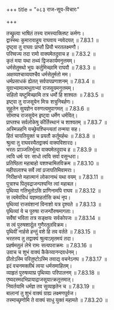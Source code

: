 +++
title = "०८३ राज-सूय-विचारः"

+++


  
तच्छ्रुत्वा भाषितं तस्य रामस्याक्लिष्ट कर्मणः।  
द्वास्स्थः कुमारावाहूय राघवाय न्यवेदयत् ॥ 7.83.1 ॥   
दृष्ट्वा तु राघवः प्राप्तौ प्रियौ भरतलक्ष्मणौ।  
परिष्वज्य तदा रामो वाक्यमेतदुवाच ह ॥ 7.83.2 ॥   
कृतं मया यथा तथ्यं द्विजकार्यमनुत्तमम्।  
धर्मसेतुमथो भूयः कर्तुमिच्छामि राघवौ ॥ 7.83.3 ॥   
अक्षय्यश्चाव्ययश्चैव धर्मसेतुर्मतो मम।  
धर्मप्रसाधकं ह्येतत् सर्वपापप्रणाशनम् ॥ 7.83.4 ॥   
युवाभ्यामात्मभूताभ्यां राजसूयमनुत्तमम्।  
सहितो यष्टुमिच्छामि तत्र धर्मो हि शाश्वतः ॥ 7.83.5 ॥   
इष्ट्वा तु राजसूयेन मित्रः शत्रुनिबर्हणः।  
सुहुतेन सुयज्ञेन वरुणत्वमुपागमत् ॥ 7.83.6 ॥   
सोमश्च राजसूयेन इष्ट्वा धर्मेण धर्मवित्।  
प्राप्तश्च सर्वलोकेषु कीर्तिस्थानं च शाश्वतम् ॥ 7.83.7 ॥   
अस्मिन्नहनि यच्छ्रेयश्चिन्त्यतां तन्मया सह।  
हितं चायतियुक्तं च प्रयतौ कर्तुमर्हथः ॥ 7.83.8 ॥   
श्रुत्वा तु राघवस्यैतद्वाक्यं वाक्यविशारदः।  
भरतः प्राञ्जलिर्भूत्वा वाक्यमेतदुवाच ह ॥ 7.83.9 ॥   
त्वयि धर्मः परः साधो त्वयि सर्वा वसुन्धरा।  
प्रतिष्ठिता महाबाहो यशश्चामितविक्रम ॥ 7.83.10 ॥   
महीपालाश्च सर्वे त्वां प्रजापतिमिवामराः।  
निरीक्षन्ते महात्मानं लोकानाथं यथा वयम् ॥ 7.83.11 ॥   
पुत्राश्च पितृवद्राजन्पश्यन्ति त्वां महाबल।  
पृथिव्या गतिभूतोऽसि प्राणिनामपि राघव ॥ 7.83.12 ॥   
स त्वमेवंविधं यज्ञमाहर्तासि कथं नृप।  
पृथिव्यां राजवंशानां विनाशो यत्र दृश्यते ॥ 7.83.13 ॥   
पृथिव्यां ये च पुरुषा राजन्पौरुषमागताः।  
सर्वेषां भविता तत्र सङ्क्षयः सर्वकोपजः ॥ 7.83.14 ॥   
स त्वं पुरुषशार्दूल गुणैरतुलविक्रम।  
पृथिवीं नार्हसे हन्तुं वशे हि तव वर्तते ॥ 7.83.15 ॥   
भरतस्य तु तद्वाक्यं श्रुत्वाऽमृतमयं तदा।  
प्रहर्षमतुलं लेभे रामः सत्यपराक्रमः ॥ 7.83.16 ॥   
उवाच च शुभं वाक्यं कैकेय्यानन्दवर्धनम्।  
प्रीतोऽस्मि परितुष्टोऽस्मि तवाद्य वचनेऽनघ ॥ 7.83.17 ॥   
इदं वचनमक्लीबं त्वया धर्मसमाहितम्।  
व्याहृतं पुरुषव्याघ्र पृथिव्याः परिपालनम् ॥ 7.83.18 ॥   
एष्यदस्मदभिप्रायाद्राजसूयात्क्रतूत्तमात्।  
निवर्तयामि धर्मज्ञ तव सुव्याहृतेन च ॥ 7.83.19 ॥   
बालानां तु शुभं वाक्यं ग्राह्य लक्ष्मणपूर्वज।  
तस्माच्छृणोमि ते वाक्यं साधु युक्तं महामते ॥ 7.83.20 ॥   
